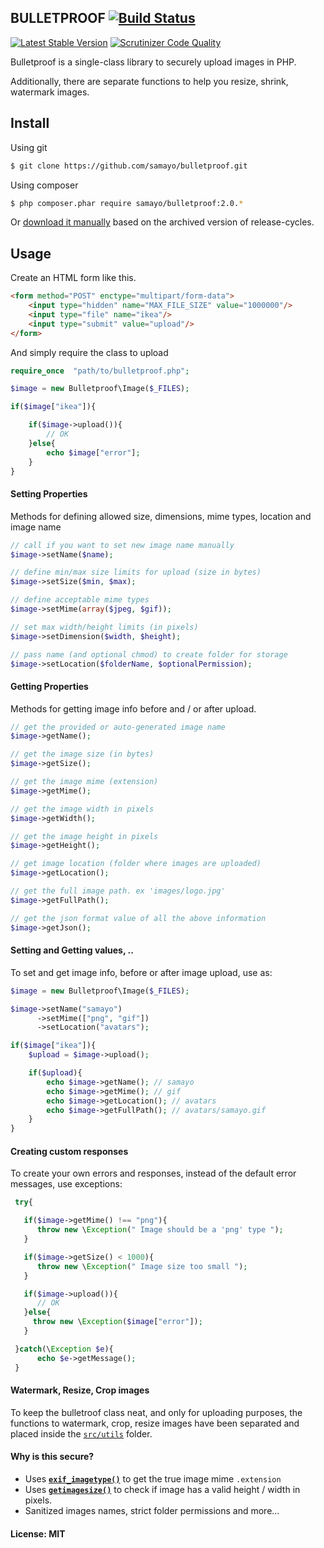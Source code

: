 ## BULLETPROOF [![Build Status](https://travis-ci.org/samayo/bulletproof.svg?branch=master)](https://travis-ci.org/samayo/bulletproof.svg?branch=master)

[![Latest Stable Version](https://poser.pugx.org/samayo/bulletproof/v/stable.svg)](https://packagist.org/packages/bullet-proof/image-uploader) [![Scrutinizer Code Quality](https://scrutinizer-ci.com/g/samayo/bulletproof/badges/quality-score.png?b=master)](https://scrutinizer-ci.com/g/samayo/bulletproof/?branch=master)


Bulletproof is a single-class library to securely upload images in PHP.    

Additionally, there are separate functions to help you resize, shrink, watermark images. 

Install
-----

Using git
```bash
$ git clone https://github.com/samayo/bulletproof.git
```
Using composer
````bash
$ php composer.phar require samayo/bulletproof:2.0.*
````
Or [download it manually][bulletproof_archive] based on the archived version of release-cycles.

Usage
-----

Create an HTML form like this. 
````html
<form method="POST" enctype="multipart/form-data">
	<input type="hidden" name="MAX_FILE_SIZE" value="1000000"/>
	<input type="file" name="ikea"/>
	<input type="submit" value="upload"/>
</form>
````
And simply require the class to upload
```php 
require_once  "path/to/bulletproof.php";

$image = new Bulletproof\Image($_FILES);

if($image["ikea"]){

	if($image->upload()){
		// OK
	}else{
		echo $image["error"]; 
	}
}
```
#### Setting Properties
Methods for defining allowed size, dimensions, mime types, location and image name
````php  
// call if you want to set new image name manually
$image->setName($name); 

// define min/max size limits for upload (size in bytes) 
$image->setSize($min, $max); 

// define acceptable mime types
$image->setMime(array($jpeg, $gif));  

// set max width/height limits (in pixels)
$image->setDimension($width, $height); 

// pass name (and optional chmod) to create folder for storage
$image->setLocation($folderName, $optionalPermission);  
````

#### Getting Properties
Methods for getting image info before and / or after upload. 
````php 
// get the provided or auto-generated image name
$image->getName();

// get the image size (in bytes)
$image->getSize();

// get the image mime (extension)
$image->getMime();

// get the image width in pixels
$image->getWidth();

// get the image height in pixels
$image->getHeight();

// get image location (folder where images are uploaded)
$image->getLocation();

// get the full image path. ex 'images/logo.jpg'
$image->getFullPath();

// get the json format value of all the above information
$image->getJson();
````
#### Setting and Getting values, .. 
To set and get image info, before or after image upload, use as: 
````php 
$image = new Bulletproof\Image($_FILES);

$image->setName("samayo")
      ->setMime(["png", "gif"])
      ->setLocation("avatars");

if($image["ikea"]){
	$upload = $image->upload(); 

	if($upload){
		echo $image->getName(); // samayo
		echo $image->getMime(); // gif
		echo $image->getLocation(); // avatars
		echo $image->getFullPath(); // avatars/samayo.gif
	}
}
```` 
#### Creating custom responses
To create your own errors and responses, instead of the default error messages, use exceptions:
````php 
 try{

   if($image->getMime() !== "png"){
      throw new \Exception(" Image should be a 'png' type ");
   }

   if($image->getSize() < 1000){
      throw new \Exception(" Image size too small ");
   }

   if($image->upload()){
      // OK
   }else{
     throw new \Exception($image["error"]);
   }

 }catch(\Exception $e){
      echo $e->getMessage(); 
 }
````
#### Watermark, Resize, Crop images
To keep the bulletroof class neat, and only for uploading purposes, the functions to watermark, crop, resize images have been separated and placed inside the [`src/utils`][utils] folder. 

#### Why is this secure? 
* Uses **[`exif_imagetype()`][exif_imagetype_link]** to get the true image mime `.extension`
* Uses **[`getimagesize()`][getimagesize_link]** to check if image has a valid height / width in pixels.
* Sanitized images names, strict folder permissions and more... 

#### License: MIT
[utils]: https://github.com/samayo/bulletproof/tree/master/src/utils
[bulletproof_archive]: http://github.com/samayo/bulletproof/releases
[exif_imagetype_link]: http://php.net/manual/de/function.exif-imagetype.php
[getimagesize_link]: http://php.net/manual/en/function.getimagesize.php

